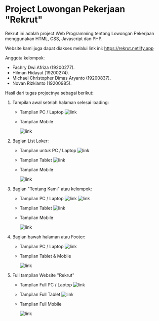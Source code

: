 # Project Lowongan Pekerjaan "Rekrut"

Rekrut ini adalah project Web Programming tentang Lowongan Pekerjaan menggunakan HTML, CSS, Javascript dan PHP.

Website kami juga dapat diakses melalui link ini:
https://rekrut.netlify.app

Anggota kelompok:

- Fachry Dwi Afriza (19200277).
- Hilman Hidayat (19200274).
- Michael Christopher Dimas Aryanto (19200837).
- Novan Rizkianto (19200985).

Hasil dari tugas projectnya sebagai berikut:

1. Tampilan awal setelah halaman selesai loading:

   - Tampilan PC / Laptop
     ![link](ss-code/2Home/5.png)

   - Tampilan Mobile

     ![link](ss-code/2Home/6.png)

2. Bagian List Loker:

   - Tampilan untuk PC / Laptop
     ![link](ss-code/3LokerList/5.png)

   - Tampilan Tablet
     ![link](ss-code/3LokerList/6.png)
   - Tampilan Mobile

     ![link](ss-code/3LokerList/7.png)

3. Bagian "Tentang Kami" atau kelompok:

   - Tampilan PC / Laptop
     ![link](ss-code/4TentangKami/5.png)
     ![link](ss-code/4TentangKami/6.png)

   - Tampilan Tablet
     ![link](ss-code/4TentangKami/7.png)

   - Tampilan Mobile

     ![link](ss-code/4TentangKami/8.png)

4. Bagian bawah halaman atau Footer:

   - Tampilan PC / Laptop
     ![link](ss-code/6Footer/5.png)

   - Tampilan Tablet & Mobile

     ![link](ss-code/6Footer/6.png)

5. Full tampilan Website "Rekrut"

   - Tampilan Full PC / Laptop
     ![link](ss-code/7ssFullPage/1.png)

   - Tampilan Full Tablet
     ![link](ss-code/7ssFullPage/2.png)

   - Tampilan Full Mobile

     ![link](ss-code/7ssFullPage/3.png)
